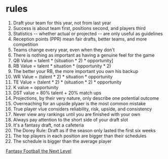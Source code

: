 # rules

1. Draft your team for this year, not from last year
2. Success is about team first, positions second, and players third
3. Statistics -- whether actual or projected -- are only useful as guidelines
4. Reception points (PPR) mean fair drafts, better teams, and more competition
5. Teams change every year, even when they don't
6. There is nothing as important as having a genuine feel for the game
7. QB Value = talent * (situation * 2) * opportunity]
8. RB Value = talent * situation * (opportunity * 2)
9. The better your RB, the more important you own his backup
10. WR Value = (talent * 2) * situation * opportunity
11. TE Value = (talent * 2) * (situation * 2) * opportunity
12. K value = opportunity
13. DST value = 80% talent + 20% match ups
14. Projections, by their very nature, only describe one potential outcome
15. Overreaching for an upside plyaer is the most common mistake
16. True player vlue considers reliability, risk, upside, and consistency
17. Never view any rankings until you are finished with your own
18. Always pay attention to the short side of your draft slot
19. It's a fantasy draft, not a cafeteria
20. The Dorey Rule: Draft as if the season only lasted the first six weeks
21. The top players in each position are bigger than their schedules
22. The schedule is bigger than the average player

[Fantasy Football the Next Level](https://www.goodreads.com/en/book/show/343502.Fantasy_Football_The_Next_Level)
